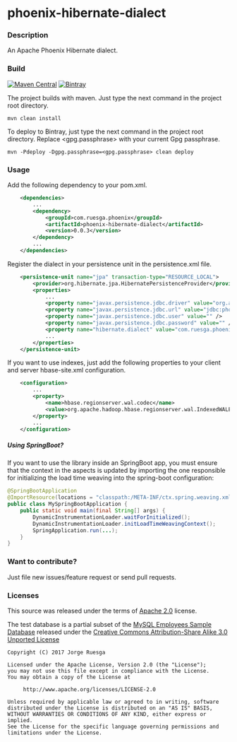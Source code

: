 phoenix-hibernate-dialect
=========================

### Description

An Apache Phoenix Hibernate dialect.

### Build


[ ![Maven Central](https://maven-badges.herokuapp.com/maven-central/com.ruesga.phoenix/phoenix-hibernate-dialect/badge.svg?style=flat)](http://search.maven.org/#search%7Cga%7C1%7Cg%3A%22com.ruesga.phoenix%22%20AND%20a%3A%22phoenix-hibernate-dialect%22) [ ![Bintray](https://api.bintray.com/packages/jruesga/maven/phoenix-hibernate-dialect/images/download.svg) ](https://bintray.com/jruesga/maven/phoenix-hibernate-dialect/_latestVersion)

The project builds with maven. Just type the next command in the project root directory.

    mvn clean install

To deploy to Bintray, just type the next command in the project root directory. Replace <gpg.passphrase>
with your current Gpg passphrase.

    mvn -Pdeploy -Dgpg.passphrase=<gpg.passphrase> clean deploy


### Usage

Add the following dependency to your pom.xml.

```xml
    <dependencies>
        ...
        <dependency>
            <groupId>com.ruesga.phoenix</groupId>
            <artifactId>phoenix-hibernate-dialect</artifactId>
            <version>0.0.3</version>
        </dependency>
        ...
    </dependencies>
```

Register the dialect in your persistence unit in the persistence.xml file.

```xml
    <persistence-unit name="jpa" transaction-type="RESOURCE_LOCAL">
        <provider>org.hibernate.jpa.HibernatePersistenceProvider</provider>
        <properties>
            ...
            <property name="javax.persistence.jdbc.driver" value="org.apache.phoenix.jdbc.PhoenixDriver" />
            <property name="javax.persistence.jdbc.url" value="jdbc:phoenix:<server:ip>:<path>" />
            <property name="javax.persistence.jdbc.user" value="" />
            <property name="javax.persistence.jdbc.password" value="" />
            <property name="hibernate.dialect" value="com.ruesga.phoenix.dialect.PhoenixDialect" />
            ...
        </properties>
    </persistence-unit>
```

If you want to use indexes, just add the following properties to your client and server
hbase-site.xml configuration.

```xml
    <configuration>
        ...
        <property>
            <name>hbase.regionserver.wal.codec</name>
            <value>org.apache.hadoop.hbase.regionserver.wal.IndexedWALEditCodec</value>
        </property>
        ...
    </configuration>
```

##### Using SpringBoot?

If you want to use the library inside an SpringBoot app, you must ensure that the context in the
aspects is updated by importing the one responsible for initializing the load time weaving into
the spring-boot configuration:

```java
@SpringBootApplication
@ImportResource(locations = "classpath:/META-INF/ctx.spring.weaving.xml")
public class MySpringBootApplication {
    public static void main(final String[] args) {
        DynamicInstrumentationLoader.waitForInitialized();
        DynamicInstrumentationLoader.initLoadTimeWeavingContext();
        SpringApplication.run(...);
    }
}
```

### Want to contribute?

Just file new issues/feature request or send pull requests.

### Licenses

This source was released under the terms of [Apache 2.0](http://www.apache.org/licenses/LICENSE-2.0.html) license.

The test database is a partial subset of the [MySQL Employees Sample Database](https://dev.mysql.com/doc/employee/en/)
released under the [Creative Commons Attribution-Share Alike 3.0 Unported License](http://creativecommons.org/licenses/by-sa/3.0/)


```
Copyright (C) 2017 Jorge Ruesga

Licensed under the Apache License, Version 2.0 (the "License");
you may not use this file except in compliance with the License.
You may obtain a copy of the License at

     http://www.apache.org/licenses/LICENSE-2.0

Unless required by applicable law or agreed to in writing, software
distributed under the License is distributed on an "AS IS" BASIS,
WITHOUT WARRANTIES OR CONDITIONS OF ANY KIND, either express or implied.
See the License for the specific language governing permissions and
limitations under the License.
```
